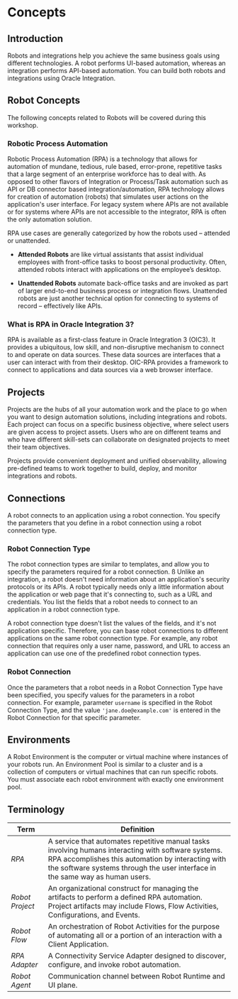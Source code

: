 # Concepts

## Introduction

Robots and integrations help you achieve the same business goals using different technologies. A robot performs UI-based automation, whereas an integration performs API-based automation. You can build both robots and integrations using Oracle Integration.

## Robot Concepts

The following concepts related to Robots will be covered during this workshop.

### Robotic Process Automation

 Robotic Process Automation (RPA) is a technology that allows for automation of mundane, tedious, rule based, error-prone, repetitive tasks that a large segment of an enterprise workforce has to deal with. As opposed to other flavors of Integration or Process/Task automation such as API or DB connector based integration/automation, RPA technology allows for creation of automation (robots) that simulates user actions on the application's user interface. For legacy system where APIs are not available or for systems where APIs are not accessible to the integrator, RPA is often the only automation solution.

RPA use cases are generally categorized by how the robots used – attended or unattended.

- **Attended Robots** are like virtual assistants that assist individual employees with front-office tasks to boost personal productivity. Often, attended robots interact with applications on the employee’s desktop.

- **Unattended Robots** automate back-office tasks and are invoked as part of larger end-to-end business process or integration flows. Unattended robots are just another technical option for connecting to systems of record – effectively like APIs.

### What is RPA in Oracle Integration 3?

RPA is available as a first-class feature in Oracle Integration 3 (OIC3). It provides a ubiquitous, low skill, and non-disruptive mechanism to connect to and operate on data sources. These data sources are interfaces that a user can interact with from their desktop. OIC-RPA provides a framework to connect to applications and data sources via a web browser interface.

## Projects

Projects are the hubs of all your automation work and the place to go when you want to design automation solutions, including integrations and robots. Each project can focus on a specific business objective, where select users are given access to project assets. Users who are on different teams and who have different skill-sets can collaborate on designated projects to meet their team objectives.

Projects provide convenient deployment and unified observability, allowing pre-defined teams to work together to build, deploy, and monitor integrations and robots.

## Connections

A robot connects to an application using a robot connection. You specify the parameters that you define in a robot connection using a robot connection type.

### Robot Connection Type

The robot connection types are similar to templates, and allow you to specify the parameters required for a robot connection.
ß
Unlike an integration, a robot doesn't need information about an application's security protocols or its APIs. A robot typically needs only a little information about the application or web page that it's connecting to, such as a URL and credentials. You list the fields that a robot needs to connect to an application in a robot connection type.

A robot connection type doesn't list the values of the fields, and it's not application specific. Therefore, you can base robot connections to different applications on the same robot connection type. For example, any robot connection that requires only a user name, password, and URL to access an application can use one of the predefined robot connection types.

### Robot Connection

Once the parameters that a robot needs in a Robot Connection Type have been specified, you specify values for the parameters in a robot connection. For example, parameter ```username``` is specified in the Robot Connection Type, and the value ```'jane.doe@example.com'``` is entered in the Robot Connection for that specific parameter.

## Environments

A Robot Environment is the computer or virtual machine where instances of your robots run. An Environment Pool is similar to a cluster and is a collection of computers or virtual machines that can run specific robots. You must associate each robot environment with exactly one environment pool.




## Terminology

| Term          | Definition    |
| ------------- |---------------|
| *RPA*  | A service that automates repetitive manual tasks involving humans  interacting with software systems. RPA accomplishes this automation by interacting with the software systems through the user interface in the same way as human users. |
| *Robot Project* | An organizational construct for managing the artifacts to perform a defined RPA automation. Project artifacts may include Flows, Flow Activities, Configurations, and Events. |
| *Robot Flow* | An orchestration of Robot Activities for the purpose of automating all or a portion of an interaction with a Client Application. |
|*RPA Adapter*| A Connectivity Service Adapter designed to discover, configure, and invoke robot automation. |
| *Robot Agent* | Communication channel between Robot Runtime and UI plane. |